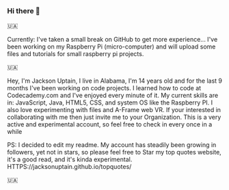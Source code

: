 ### Hi there 👋
🇺🇦

<p>Currently: I've taken a small break on GitHub to get more experience... I've been working on my Raspberry Pi (micro-computer) and will upload some files and tutorials for small raspberry pi projects.</p>
🇺🇦
<p>Hey, I'm Jackson Uptain, I live in Alabama, I'm 14 years old and for the last 9 months I've been working on code projects. I learned how to code at Codecademy.com and I've enjoyed every minute of it. My current skills are in: JavaScript, Java, HTML5, CSS, and system OS like the Raspberry PI. I also love experimenting with files and A-Frame web VR. If your interested in collaborating with me then just invite me to your Organization. This is a very active and experimental account, so feel free to check in every once in a while</p>

<p>PS: I decided to edit my readme. My account has steadily been growing in followers, yet not in stars, so please feel free to Star my top quotes website, it's a good read, and it's kinda experimental. HTTPS://jacksonuptain.github.io/topquotes/</p>
🇺🇦
